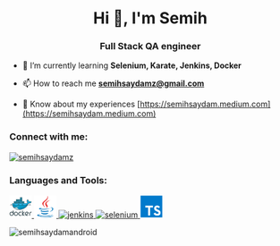 <h1 align="center">Hi 👋, I'm Semih</h1>
<h3 align="center">Full Stack QA engineer</h3>

- 🌱 I’m currently learning **Selenium, Karate, Jenkins, Docker**

- 📫 How to reach me **semihsaydamz@gmail.com**

- 📄 Know about my experiences [https://semihsaydam.medium.com](https://semihsaydam.medium.com)

<h3 align="left">Connect with me:</h3>
<p align="left">
<a href="https://twitter.com/semihsaydamz" target="blank"><img align="center" src="https://raw.githubusercontent.com/rahuldkjain/github-profile-readme-generator/master/src/images/icons/Social/twitter.svg" alt="semihsaydamz" height="30" width="40" /></a>
</p>

<h3 align="left">Languages and Tools:</h3>
<p align="left"> <a href="https://www.docker.com/" target="_blank"> <img src="https://raw.githubusercontent.com/devicons/devicon/master/icons/docker/docker-original-wordmark.svg" alt="docker" width="40" height="40"/> </a> <a href="https://www.java.com" target="_blank"> <img src="https://raw.githubusercontent.com/devicons/devicon/master/icons/java/java-original.svg" alt="java" width="40" height="40"/> </a> <a href="https://www.jenkins.io" target="_blank"> <img src="https://www.vectorlogo.zone/logos/jenkins/jenkins-icon.svg" alt="jenkins" width="40" height="40"/> </a> <a href="https://www.selenium.dev" target="_blank"> <img src="https://raw.githubusercontent.com/detain/svg-logos/780f25886640cef088af994181646db2f6b1a3f8/svg/selenium-logo.svg" alt="selenium" width="40" height="40"/> </a> <a href="https://www.typescriptlang.org/" target="_blank"> <img src="https://raw.githubusercontent.com/devicons/devicon/master/icons/typescript/typescript-original.svg" alt="typescript" width="40" height="40"/> </a> </p>

<p><img align="left" src="https://github-readme-stats.vercel.app/api/top-langs?username=semihsaydamandroid&show_icons=true&locale=en&layout=compact" alt="semihsaydamandroid" /></p>

